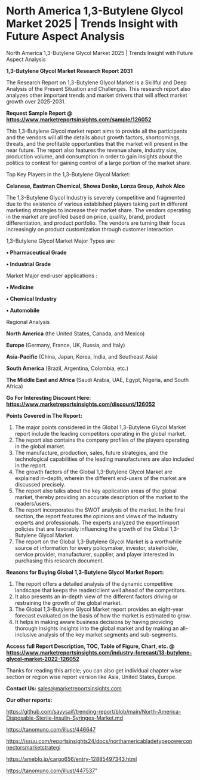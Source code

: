 # North America 1,3-Butylene Glycol Market 2025 | Trends Insight with Future Aspect Analysis
North America 1,3-Butylene Glycol Market 2025 | Trends Insight with Future Aspect Analysis

<strong>1,3-Butylene Glycol Market Research Report 2031</strong>

The Research Report on 1,3-Butylene Glycol Market is a Skillful and Deep Analysis of the Present Situation and Challenges. This research report also analyzes other important trends and market drivers that will affect market growth over 2025-2031.

<strong>Request Sample Report @ <a href=https://www.marketreportsinsights.com/sample/126052>https://www.marketreportsinsights.com/sample/126052</a></strong>

This 1,3-Butylene Glycol market report aims to provide all the participants and the vendors will all the details about growth factors, shortcomings, threats, and the profitable opportunities that the market will present in the near future. The report also features the revenue share, industry size, production volume, and consumption in order to gain insights about the politics to contest for gaining control of a large portion of the market share.

Top Key Players in the 1,3-Butylene Glycol Market:

<strong>Celanese, Eastman Chemical, Showa Denko, Lonza Group, Ashok Alco</strong>

The 1,3-Butylene Glycol Industry is severely competitive and fragmented due to the existence of various established players taking part in different marketing strategies to increase their market share. The vendors operating in the market are profiled based on price, quality, brand, product differentiation, and product portfolio. The vendors are turning their focus increasingly on product customization through customer interaction.

1,3-Butylene Glycol Market Major Types are:

<strong>• Pharmaceutical Grade

• Industrial Grade</strong>

Market Major end-user applications :

<strong>• Medicine

• Chemical Industry

• Automobile</strong>

Regional Analysis

</u><strong><b>North America</b></strong> (the United States, Canada, and Mexico)

<strong><b>Europe </b></strong>(Germany, France, UK, Russia, and Italy)

<strong><b>Asia-Pacific</b></strong> (China, Japan, Korea, India, and Southeast Asia)

<strong><b>South America</b></strong> (Brazil, Argentina, Colombia, etc.)

<strong><b>The Middle East and Africa</b></strong> (Saudi Arabia, UAE, Egypt, Nigeria, and South Africa)

<strong>Go For Interesting Discount Here: <a href=https://www.marketreportsinsights.com/discount/126052>https://www.marketreportsinsights.com/discount/126052</a></strong>

<strong>Points Covered in The Report:</strong>
<ol>
  <li>The major points considered in the Global 1,3-Butylene Glycol Market report include the leading competitors operating in the global market.</li>
  <li>The report also contains the company profiles of the players operating in the global market.</li>
  <li>The manufacture, production, sales, future strategies, and the technological capabilities of the leading manufacturers are also included in the report.</li>
  <li>The growth factors of the Global 1,3-Butylene Glycol Market are explained in-depth, wherein the different end-users of the market are discussed precisely.</li>
  <li>The report also talks about the key application areas of the global market, thereby providing an accurate description of the market to the readers/users.</li>
  <li>The report incorporates the SWOT analysis of the market. In the final section, the report features the opinions and views of the industry experts and professionals. The experts analyzed the export/import policies that are favorably influencing the growth of the Global 1,3-Butylene Glycol Market.</li>
  <li>The report on the Global 1,3-Butylene Glycol Market is a worthwhile source of information for every policymaker, investor, stakeholder, service provider, manufacturer, supplier, and player interested in purchasing this research document.</li>
</ol>
<strong>Reasons for Buying Global 1,3-Butylene Glycol Market Report:</strong>

<ol>
  <li>The report offers a detailed analysis of the dynamic competitive landscape that keeps the reader/client well ahead of the competitors.</li>
  <li>It also presents an in-depth view of the different factors driving or restraining the growth of the global market.</li>
  <li>The Global 1,3-Butylene Glycol Market report provides an eight-year forecast evaluated on the basis of how the market is estimated to grow.</li>
  <li>It helps in making aware business decisions by having providing thorough insights insights into the global market and by making an all-inclusive analysis of the key market segments and sub-segments.</li>
</ol>
<strong>Access full Report Description, TOC, Table of Figure, Chart, etc. @ <a href=https://www.marketreportsinsights.com/industry-forecast/13-butylene-glycol-market-2022-126052>https://www.marketreportsinsights.com/industry-forecast/13-butylene-glycol-market-2022-126052</a></strong>


Thanks for reading this article; you can also get individual chapter wise section or region wise report version like Asia, United States, Europe.

<strong>Contact Us:</strong>
sales@marketreportsinsights.com

<strong>Our other reports:</strong>

<a href=https://github.com/sayysaif/trending-report/blob/main/North-America-Disposable-Sterile-Insulin-Syringes-Market.md>https://github.com/sayysaif/trending-report/blob/main/North-America-Disposable-Sterile-Insulin-Syringes-Market.md</a>

<a href=https://tanomuno.com/illust/446647>https://tanomuno.com/illust/446647</a>

<a href=https://issuu.com/reportsinsights24/docs/northamericabladetypepowerconnectorsmarketstrategi>https://issuu.com/reportsinsights24/docs/northamericabladetypepowerconnectorsmarketstrategi</a>

<a href=https://ameblo.jp/cargo656/entry-12885497343.html>https://ameblo.jp/cargo656/entry-12885497343.html</a>

<a href=https://tanomuno.com/illust/447537>https://tanomuno.com/illust/447537</a>"
